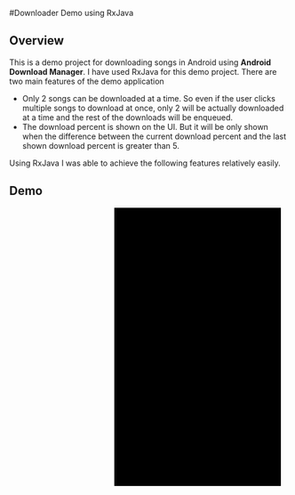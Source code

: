 #Downloader Demo using RxJava

## Overview
This is a demo project for downloading songs in Android using **Android Download Manager**. I have used RxJava for this demo project. 
There are two main features of the demo application
* Only 2 songs can be downloaded at a time. So even if the user clicks multiple songs to download at once, only 2 will be 
actually downloaded at a time and the rest of the downloads will be enqueued.
* The download percent is shown on the UI. But it will be only shown when the difference between the current download percent
and the last shown download percent is greater than 5.

Using RxJava I was able to achieve the following features relatively easily.


## Demo
&nbsp; &nbsp; &nbsp; &nbsp; &nbsp; &nbsp; &nbsp; &nbsp; &nbsp; &nbsp; &nbsp; &nbsp; &nbsp; &nbsp; &nbsp; &nbsp; &nbsp; &nbsp; &nbsp; &nbsp; &nbsp; &nbsp; &nbsp; &nbsp; ![](rxdownloader_demo.gif)

